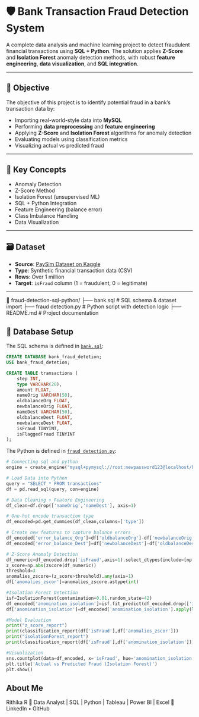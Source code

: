 # 🛡️ Bank Transaction Fraud Detection System

A complete data analysis and machine learning project to detect fraudulent financial transactions using **SQL + Python**. The solution applies **Z-Score** and **Isolation Forest** anomaly detection methods, with robust **feature engineering**, **data visualization**, and **SQL integration**.

---

## 📌 Objective

The objective of this project is to identify potential fraud in a bank’s transaction data by:

- Importing real-world-style data into **MySQL**
- Performing **data preprocessing** and **feature engineering**
- Applying **Z-Score** and **Isolation Forest** algorithms for anomaly detection
- Evaluating models using classification metrics
- Visualizing actual vs predicted fraud

---

## 🧠 Key Concepts

- Anomaly Detection
- Z-Score Method
- Isolation Forest (unsupervised ML)
- SQL + Python Integration
- Feature Engineering (balance error)
- Class Imbalance Handling
- Data Visualization

---

## 🗃️ Dataset

- **Source**: [PaySim Dataset on Kaggle](https://www.kaggle.com/datasets/ntnu-testimon/paysim1)
- **Type**: Synthetic financial transaction data (CSV)
- **Rows**: Over 1 million
- **Target**: `isFraud` column (1 = fraudulent, 0 = legitimate)

---
📁 fraud-detection-sql-python/
├── bank.sql               # SQL schema & dataset import
├── fraud detection.py     # Python script with detection logic
├── README.md              # Project documentation


## 🧱 Database Setup

The SQL schema is defined in [`bank.sql`](./bank.sql):

```sql
CREATE DATABASE bank_fraud_detetion;
USE bank_fraud_detetion;

CREATE TABLE transactions (
    step INT,
    type VARCHAR(20),
    amount FLOAT,
    nameOrig VARCHAR(50),
    oldbalanceOrg FLOAT,
    newbalanceOrig FLOAT,
    nameDest VARCHAR(50),
    oldbalanceDest FLOAT,
    newbalanceDest FLOAT,
    isFraud TINYINT,
    isFlaggedFraud TINYINT
);
```
The Python is defined in [`fraud detection.py`](./frauddetection.py):
``` python
# Connecting sql and python
engine = create_engine("mysql+pymysql://root:newpassword123@localhost/bank_fraud_detetion")

# Load Data into Python
query = "SELECT * FROM transactions"
df = pd.read_sql(query, con=engine)

# Data Cleaning + Feature Engineering
df_clean=df.drop(['nameOrig','nameDest'], axis=1)

# One-hot encode transaction type
df_encoded=pd.get_dummies(df_clean,columns=['type'])

# Create new features to capture balance errors
df_encoded['error_balance_Org']=df['oldbalanceOrg']-df['newbalanceOrig']-df['amount']
df_encoded['error_balance_Dest']=df['newbalanceDest']-df['oldbalanceDest']-df['amount']

# Z-Score Anomaly Detection
df_numeric=df_encoded.drop('isFraud',axis=1).select_dtypes(include=[np.number])
z_score=np.abs(zscore(df_numeric))
threshold=3
anomalies_zscore=(z_score>threshold).any(axis=1)
df['anomalies_zscor']=anomalies_zscore.astype(int)

#Isolation Forest Detection
isf=IsolationForest(contamination=0.01,random_state=42)
df_encoded['anomination_isolation']=isf.fit_predict(df_encoded.drop(['isFraud'],axis=1))
df['anomination_isolation']=df_encoded['anomination_isolation'].apply(lambda x:1 if x==-1 else 0)

#Model Evaluation
print("z_score_report")
print(classification_report(df['isFraud'],df['anomalies_zscor']))
print("isolationForest_report")
print(classification_report(df['isFraud'],df['anomination_isolation']))

#Visualization
sns.countplot(data=df_encoded, x='isFraud', hue='anomination_isolation')
plt.title('Actual vs Predicted Fraud (Isolation Forest)')
plt.show()
```
## About Me
Rithika R
📌 Data Analyst | SQL | Python | Tableau | Power BI | Excel
🔗 LinkedIn • GitHub


